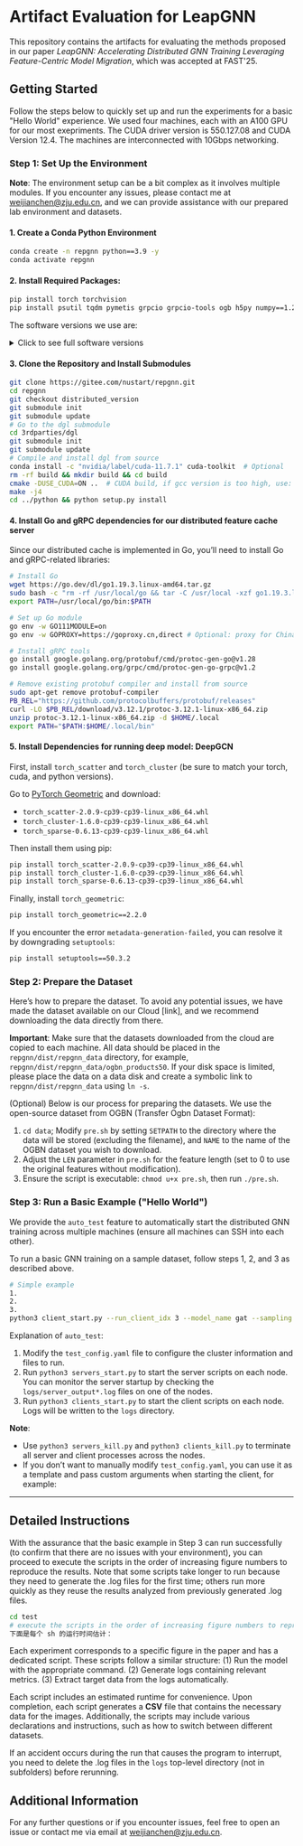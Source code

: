 # Artifact Evaluation for LeapGNN

This repository contains the artifacts for evaluating the methods proposed in our paper *LeapGNN: Accelerating Distributed GNN Training Leveraging Feature-Centric Model Migration*, which was accepted at FAST'25.

## Getting Started

Follow the steps below to quickly set up and run the experiments for a basic "Hello World" experience. 
We used four machines, each with an A100 GPU for our most exepriments. The CUDA driver version is 550.127.08 and CUDA Version 12.4. The machines are interconnected with 10Gbps networking. 

### Step 1: Set Up the Environment

**Note**: The environment setup can be a bit complex as it involves multiple modules. If you encounter any issues, please contact me at [weijianchen@zju.edu.cn](mailto:weijianchen@zju.edu.cn), and we can provide assistance with our prepared lab environment and datasets.

#### 1. **Create a Conda Python Environment**

```bash
conda create -n repgnn python==3.9 -y
conda activate repgnn
```

#### 2. **Install Required Packages:**

```bash
pip install torch torchvision
pip install psutil tqdm pymetis grpcio grpcio-tools ogb h5py numpy==1.23.4 netifaces PyYAML asyncio gputil GitPython openpyxl protobuf==3.20.3
```
The software versions we use are:

<details>
  <summary>Click to see full software versions</summary>
  
  - `torch==1.10.1+cu113`
  - `torchvision==0.11.2+cu113`
  - `psutil==5.9.4`
  - `tqdm==4.65.0`
  - `pymetis==2023.1`
  - `grpcio==1.53.0`
  - `grpcio-tools==1.53.0`
  - `ogb==1.3.6`
  - `h5py==3.8.0`
  - `numpy==1.23.4`
  - `netifaces==0.11.0`
  - `PyYAML==6.0`
  - `asyncio==3.4.3`
  - `gputil==1.4.0`
  - `GitPython==3.1.31`
  - `openpyxl==3.1.2`
  - `protobuf==3.20.3`

</details>

#### 3. **Clone the Repository and Install Submodules**

```bash
git clone https://gitee.com/nustart/repgnn.git
cd repgnn
git checkout distributed_version
git submodule init
git submodule update
# Go to the dgl submodule
cd 3rdparties/dgl
git submodule init
git submodule update
# Compile and install dgl from source
conda install -c "nvidia/label/cuda-11.7.1" cuda-toolkit  # Optional
rm -rf build && mkdir build && cd build
cmake -DUSE_CUDA=ON ..  # CUDA build, if gcc version is too high, use: -DCMAKE_CXX_COMPILER=/usr/bin/gcc-4.8
make -j4
cd ../python && python setup.py install
```



#### 4. **Install Go and gRPC dependencies for our distributed feature cache server**

Since our distributed cache is implemented in Go, you’ll need to install Go and gRPC-related libraries:

```bash
# Install Go
wget https://go.dev/dl/go1.19.3.linux-amd64.tar.gz
sudo bash -c "rm -rf /usr/local/go && tar -C /usr/local -xzf go1.19.3.linux-amd64.tar.gz"
export PATH=/usr/local/go/bin:$PATH

# Set up Go module
go env -w GO111MODULE=on
go env -w GOPROXY=https://goproxy.cn,direct # Optional: proxy for China

# Install gRPC tools
go install google.golang.org/protobuf/cmd/protoc-gen-go@v1.28
go install google.golang.org/grpc/cmd/protoc-gen-go-grpc@v1.2

# Remove existing protobuf compiler and install from source
sudo apt-get remove protobuf-compiler
PB_REL="https://github.com/protocolbuffers/protobuf/releases"
curl -LO $PB_REL/download/v3.12.1/protoc-3.12.1-linux-x86_64.zip
unzip protoc-3.12.1-linux-x86_64.zip -d $HOME/.local
export PATH="$PATH:$HOME/.local/bin"
```

#### 5. **Install Dependencies for running deep model: DeepGCN**

First, install `torch_scatter` and `torch_cluster` (be sure to match your torch, cuda, and python versions).

Go to [PyTorch Geometric](https://pytorch-geometric.com/whl/torch-1.10.1%2Bcu113.html) and download:

- `torch_scatter-2.0.9-cp39-cp39-linux_x86_64.whl`
- `torch_cluster-1.6.0-cp39-cp39-linux_x86_64.whl`
- `torch_sparse-0.6.13-cp39-cp39-linux_x86_64.whl`

Then install them using pip:

```bash
pip install torch_scatter-2.0.9-cp39-cp39-linux_x86_64.whl
pip install torch_cluster-1.6.0-cp39-cp39-linux_x86_64.whl
pip install torch_sparse-0.6.13-cp39-cp39-linux_x86_64.whl
```

Finally, install `torch_geometric`:

```bash
pip install torch_geometric==2.2.0
```

If you encounter the error `metadata-generation-failed`, you can resolve it by downgrading `setuptools`:

```bash
pip install setuptools==50.3.2
```

### Step 2: Prepare the Dataset

Here’s how to prepare the dataset. To avoid any potential issues, we have made the dataset available on our Cloud [link], and we recommend downloading the data directly from there.

**Important**: Make sure that the datasets downloaded from the cloud are copied to each machine. 
All data should be placed in the `repgnn/dist/repgnn_data` directory, for example, `repgnn/dist/repgnn_data/ogbn_products50`. If your disk space is limited, please place the data on a data disk and create a symbolic link to `repgnn/dist/repgnn_data` using `ln -s`.

(Optional)
Below is our process for preparing the datasets.
We use the open-source dataset from OGBN (Transfer Ogbn Dataset Format):
1. `cd data`; Modify `pre.sh` by setting `SETPATH` to the directory where the data will be stored (excluding the filename), and `NAME` to the name of the OGBN dataset you wish to download.
2. Adjust the `LEN` parameter in `pre.sh` for the feature length (set to 0 to use the original features without modification).
3. Ensure the script is executable: `chmod u+x pre.sh`, then run `./pre.sh`.

### Step 3: Run a Basic Example ("Hello World")

We provide the `auto_test` feature to automatically start the distributed GNN training across multiple machines (ensure all machines can SSH into each other).

To run a basic GNN training on a sample dataset, follow steps 1, 2, and 3 as described above.

```bash
# Simple example
1.
2.
3.
python3 client_start.py --run_client_idx 3 --model_name gat --sampling 10-10 --batch-size 2048 --n-epochs 5 --hidden-size 256
```

Explanation of `auto_test`:
1. Modify the `test_config.yaml` file to configure the cluster information and files to run.
2. Run `python3 servers_start.py` to start the server scripts on each node. You can monitor the server startup by checking the `logs/server_output*.log` files on one of the nodes.
3. Run `python3 clients_start.py` to start the client scripts on each node. Logs will be written to the `logs` directory.

**Note**:
- Use `python3 servers_kill.py` and `python3 clients_kill.py` to terminate all server and client processes across the nodes.
- If you don’t want to manually modify `test_config.yaml`, you can use it as a template and pass custom arguments when starting the client, for example:


---

## Detailed Instructions


With the assurance that the basic example in Step 3 can run successfully (to confirm that there are no issues with your environment), you can proceed to execute the scripts in the order of increasing figure numbers to reproduce the results.
Note that some scripts take longer to run because they need to generate the .log files for the first time; others run more quickly as they reuse the results analyzed from previously generated .log files.

```bash
cd test
# execute the scripts in the order of increasing figure numbers to reproduce the results.
下面是每个 sh 的运行时间估计：


```

Each experiment corresponds to a specific figure in the paper and has a dedicated script. These scripts follow a similar structure:
(1) Run the model with the appropriate command.
(2) Generate logs containing relevant metrics.
(3) Extract target data from the logs automatically.



Each script includes an estimated runtime for convenience.
Upon completion, each script generates a **CSV** file that contains the necessary data for the images. Additionally, the scripts may include various declarations and instructions, such as how to switch between different datasets.



If an accident occurs during the run that causes the program to interrupt, you need to delete the .log files in the `logs` top-level directory (not in subfolders) before rerunning.





## Additional Information

For any further questions or if you encounter issues, feel free to open an issue or contact me via email at [weijianchen@zju.edu.cn](mailto:weijianchen@zju.edu.cn).
